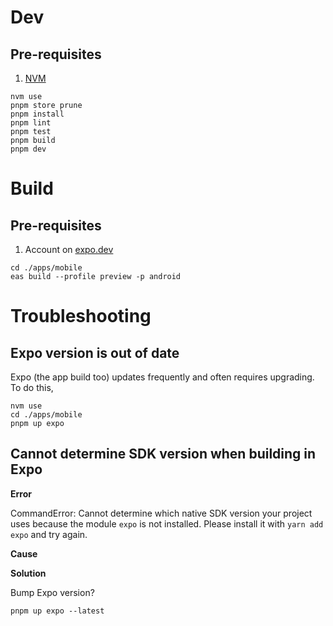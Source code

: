 # Dev

## Pre-requisites

1. [NVM](https://github.com/nvm-sh/nvm)

```
nvm use
pnpm store prune
pnpm install
pnpm lint
pnpm test
pnpm build
pnpm dev
```

# Build

## Pre-requisites

1. Account on [expo.dev](https://expo.dev)

```
cd ./apps/mobile
eas build --profile preview -p android
```

# Troubleshooting

## Expo version is out of date

Expo (the app build too) updates frequently and often requires upgrading.
To do this,

```
nvm use
cd ./apps/mobile
pnpm up expo
```

## Cannot determine SDK version when building in Expo

**Error**

CommandError: Cannot determine which native SDK version your project uses because the module `expo` is not installed. Please install it with `yarn add expo` and try again.

**Cause**

**Solution**

Bump Expo version?

```
pnpm up expo --latest
```
